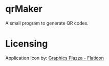 # qrMaker

A small program to generate QR codes.

# Licensing
Application Icon by: <a href="https://www.flaticon.com/free-icons/ui" title="ui icons">Graphics Plazza - Flaticon</a>